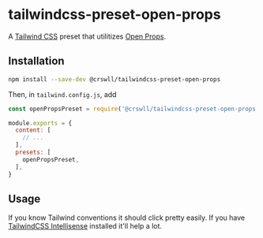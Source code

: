 # tailwindcss-preset-open-props

A [Tailwind CSS](https://tailwindcss.com/) preset that utilitizes [Open Props](https://open-props.style/).

## Installation

```bash
npm install --save-dev @crswll/tailwindcss-preset-open-props
```
Then, in `tailwind.config.js`, add
```js
const openPropsPreset = require('@crswll/tailwindcss-preset-open-props')

module.exports = {
  content: [
    // ...
  ],
  presets: [
    openPropsPreset,
  ],
}
```

## Usage

If you know Tailwind conventions it should click pretty easily. If you have [TailwindCSS Intellisense](https://marketplace.visualstudio.com/items?itemName=bradlc.vscode-tailwindcss) installed it'll help a lot.
